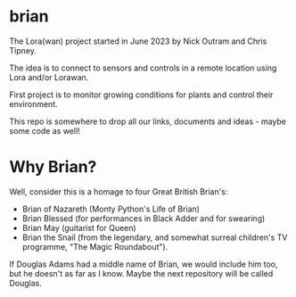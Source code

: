 # brian

The Lora(wan) project started in June 2023 by Nick Outram and Chris Tipney.

The idea is to connect to sensors and controls in a remote location using Lora and/or Lorawan.

First project is to monitor growing conditions for plants and control their environment.

This repo is somewhere to drop all our links, documents and ideas - maybe some code as well!


# Why Brian?

Well, consider this is a homage to four Great British Brian's:

* Brian of Nazareth (Monty Python's Life of Brian)
* Brian Blessed (for performances in Black Adder and for swearing)
* Brian May (guitarist for Queen)
* Brian the Snail (from the legendary, and somewhat surreal children's TV programme, "The Magic Roundabout").

If Douglas Adams had a middle name of Brian, we would include him too, but he doesn't as far as I know. Maybe the next repository will be called Douglas.